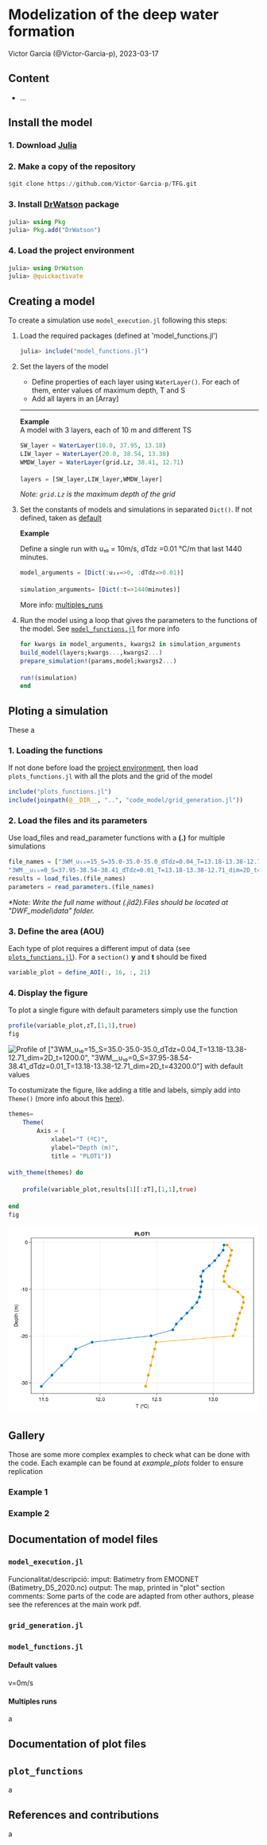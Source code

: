 # Modelization of the deep water formation

Victor Garcia (@Victor-Garcia-p), 2023-03-17

## Content

* ...

## Install the model

### 1. Download [Julia](https://julialang.org/downloads/)

### 2. Make a copy of the repository

```julia
$git clone https://github.com/Victor-Garcia-p/TFG.git
```

### 3. Install [DrWatson](https://github.com/JuliaDynamics/DrWatson.jl) package

```julia
julia> using Pkg
julia> Pkg.add("DrWatson")
```

### 4. Load the project environment

```julia
julia> using DrWatson
julia> @quickactivate
```

## Creating a model

To create a simulation use `model_execution.jl` following this steps:

1. Load the required packages (defined at 'model_functions.jl')

   ```julia
   julia> include("model_functions.jl")
   ```

2. Set the layers of the model
    * Define properties of each layer using  `WaterLayer()`. For each of them, enter values of maximum depth, T and S
    * Add all layers in an [Array]  
  
    ---

    **Example**  
        A model with 3 layers, each of 10 m and different TS

    ```julia
   SW_layer = WaterLayer(10.0, 37.95, 13.18)
    LIW_layer = WaterLayer(20.0, 38.54, 13.38)
    WMDW_layer = WaterLayer(grid.Lz, 38.41, 12.71)

    layers = [SW_layer,LIW_layer,WMDW_layer]
   ```

    _Note: `grid.Lz` is the maximum depth of the grid_

3. Set the constants of models and simulations in separated `Dict()`. If not defined, taken as [default](#default-values)

    **Example**

    Define a single run with u₁₀ = 10m/s, dTdz =0.01 °C/m that last 1440 minutes.
  
    ```julia
    model_arguments = [Dict(:u₁₀=>0, :dTdz=>0.01)]

    simulation_arguments= [Dict(:t=>1440minutes)]
   ```

   More info: [multiples_runs](#multiples-runs)

4. Run the model using a loop that gives the parameters to the functions of the model. See [`model_functions.jl`](#model_functionsjl) for more info

    ```julia
   for kwargs in model_arguments, kwargs2 in simulation_arguments
    build_model(layers;kwargs...,kwargs2...)
    prepare_simulation!(params,model;kwargs2...)
    
    run!(simulation)
    end
   ```

## Ploting a simulation

These a

### 1. Loading the functions

If not done before load the [project environment](#4-load-the-project-environment), then load `plots_functions.jl` with all the plots and the grid of the model

```julia
include("plots_functions.jl")
include(joinpath(@__DIR__, "..", "code_model/grid_generation.jl"))
```

### 2. Load the files and its parameters

Use load_files and read_parameter functions with a **(.)** for multiple simulations

```julia
file_names = ["3WM_u₁₀=15_S=35.0-35.0-35.0_dTdz=0.04_T=13.18-13.38-12.71_dim=2D_t=1200.0",
"3WM__u₁₀=0_S=37.95-38.54-38.41_dTdz=0.01_T=13.18-13.38-12.71_dim=2D_t=43200.0"]
results = load_files.(file_names)
parameters = read_parameters.(file_names)
```

_*Note: Write the full name without (.jld2).Files should be located at "DWF_model\data" folder._

### 3. Define the area (AOU)

Each type of plot requires a different imput of data (see  [`plots_functions.jl`](#plot_functions)). For a `section()`  **y** and **t** should be fixed

```julia
variable_plot = define_AOI(:, 16, :, 21) 
```

### 4. Display the figure

To plot a single figure with default parameters simply use the function

```julia
profile(variable_plot,zT,[1,1],true)
fig
```

![Profile of ["3WM_u₁₀=15_S=35.0-35.0-35.0_dTdz=0.04_T=13.18-13.38-12.71_dim=2D_t=1200.0",
"3WM__u₁₀=0_S=37.95-38.54-38.41_dTdz=0.01_T=13.18-13.38-12.71_dim=2D_t=43200.0"] with default values](code_plots/example_plots/section_default_README.png)

To costumizate the figure, like adding a title and labels, simply add into `Theme()` (more info about this [here](https://docs.makie.org/stable/documentation/theming/index.html#example_17370679024465238660)).

```julia
themes=
    Theme(
        Axis = (
            xlabel="T (ºC)",
            ylabel="Depth (m)",
            title = "PLOT1"))

with_theme(themes) do

    profile(variable_plot,results[1][:zT],[1,1],true)
    
end
fig
```

![Profile of the same simulations using a Theme() to define axis names ](code_plots/example_plots/section_themes_README.png)

## Gallery

Those are some more complex examples to check what can be done with the code. Each example can be found at _example_plots_ folder to ensure replication

### Example 1

### Example 2

## Documentation of **model** files

### `model_execution.jl`

Funcionalitat/descripció:
imput: Batimetry from EMODNET (Batimetry_D5_2020.nc)
output: The map, printed in "plot" section
comments: Some parts of the code are adapted from other authors, please
see the references at the main work pdf.

### `grid_generation.jl`

### `model_functions.jl`

#### Default values

v=0m/s

#### Multiples runs

a

## Documentation of **plot** files

## `plot_functions`

a

## References and contributions

a
